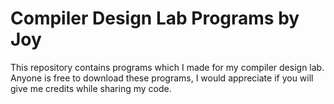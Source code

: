 # Compiler Design Lab Programs by Joy
This repository contains programs which I made for my compiler design lab.  Anyone is free to download these programs, I would appreciate if you will give me credits while sharing my code.

